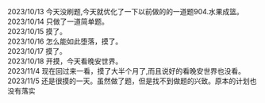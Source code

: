 2023/10/13 今天没刷题,今天就优化了一下以前做的的一道题904.水果成篮。  
2023/10/14 只做了一道简单题。  
2023/10/15 摸了。  
2023/10/16 怎么能如此堕落，摸了。  
2023/10/17 摸了。  
2023/10/18 开摸，今天看晚安世界。  
2023/11/4 现在回过来一看，摸了大半个月了,而且说好的看晚安世界也没看。  
2023/11/5 还是很摸的一天。虽然做了题，但是找不到做题的兴致。原本的计划也没有落实